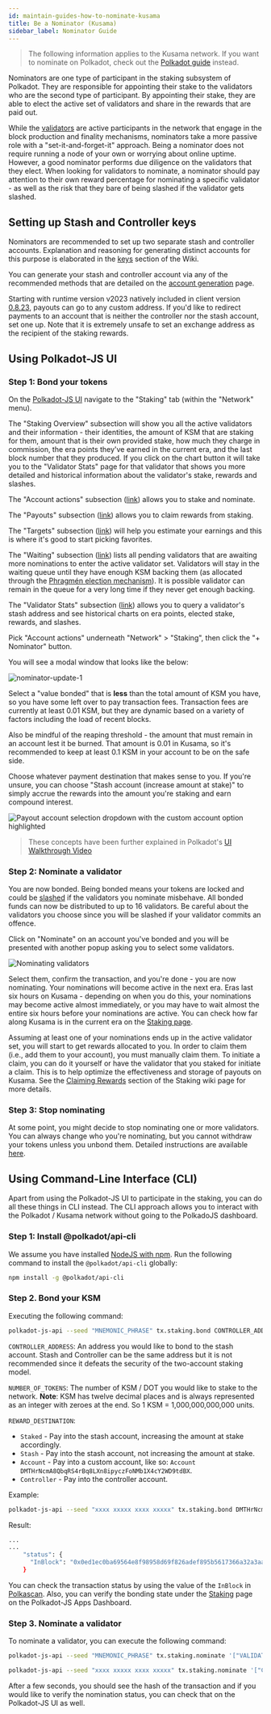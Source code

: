 ```yaml
---
id: maintain-guides-how-to-nominate-kusama
title: Be a Nominator (Kusama)
sidebar_label: Nominator Guide
---
```


> The following information applies to the Kusama network. If you want to nominate on Polkadot,
> check out the
> [Polkadot guide](https://wiki.polkadot.network/docs/en/maintain-guides-how-to-validate-polkadot)
> instead.

Nominators are one type of participant in the staking subsystem of Polkadot. They are responsible
for appointing their stake to the validators who are the second type of participant. By appointing
their stake, they are able to elect the active set of validators and share in the rewards that are
paid out.

While the [validators][] are active participants in the network that engage in the block
production and finality mechanisms, nominators take a more passive role with a
"set-it-and-forget-it" approach. Being a nominator does not require running a node of your own or
worrying about online uptime. However, a good nominator performs due diligence on the validators
that they elect. When looking for validators to nominate, a nominator should pay attention to their
own reward percentage for nominating a specific validator - as well as the risk that they bare of
being slashed if the validator gets slashed.

## Setting up Stash and Controller keys

Nominators are recommended to set up two separate stash and controller accounts. Explanation and
reasoning for generating distinct accounts for this purpose is elaborated in the [keys][] section of
the Wiki.

You can generate your stash and controller account via any of the recommended methods that are
detailed on the [account generation][] page.

Starting with runtime version v2023 natively included in client version
[0.8.23](https://github.com/paritytech/polkadot/releases/tag/v0.8.23), payouts can go to any custom
address. If you'd like to redirect payments to an account that is neither the controller nor the
stash account, set one up. Note that it is extremely unsafe to set an exchange address as the
recipient of the staking rewards.

## Using Polkadot-JS UI

### Step 1: Bond your tokens

On the [Polkadot-JS UI](https://polkadot.js.org/apps) navigate to the "Staking" tab (within the "Network" menu).

The "Staking Overview" subsection will show you all the active validators and their
information - their identities, the amount of KSM that are staking for them, amount that is their
own provided stake, how much they charge in commission, the era points they've earned in the current
era, and the last block number that they produced. If you click on the chart button it will take you
to the "Validator Stats" page for that validator that shows you more detailed and historical
information about the validator's stake, rewards and slashes.

The "Account actions" subsection ([link](https://polkadot.js.org/apps/#/staking/actions)) allows you
to stake and nominate.

The "Payouts" subsection ([link](https://polkadot.js.org/apps/#/staking/payouts)) allows you to
claim rewards from staking.

The "Targets" subsection ([link](https://polkadot.js.org/apps/#/staking/targets)) will help you
estimate your earnings and this is where it's good to start picking favorites.

The "Waiting" subsection ([link](https://polkadot.js.org/apps/#/staking/waiting)) lists all pending
validators that are awaiting more nominations to enter the active validator set. Validators will
stay in the waiting queue until they have enough KSM backing them (as allocated through the
[Phragmén election mechanism](https://wiki.polkadot.network/docs/en/learn-phragmen)). It is possible
validator can remain in the queue for a very long time if they never get enough backing.

The "Validator Stats" subsection ([link](https://polkadot.js.org/apps/#/staking/query)) allows you
to query a validator's stash address and see historical charts on era points, elected stake,
rewards, and slashes.

Pick "Account actions" underneath "Network" > "Staking", then click the "+ Nominator" button.

You will see a modal window that looks like the below:

![nominator-update-1](assets/kusama/kusama_nominator_popup.png)

Select a "value bonded" that is **less** than the total amount of KSM you have, so you have some
left over to pay transaction fees. Transaction fees are currently at least 0.01 KSM, but they are
dynamic based on a variety of factors including the load of recent blocks.

Also be mindful of the reaping threshold - the amount that must remain in an account lest it be
burned. That amount is 0.01 in Kusama, so it's recommended to keep at least 0.1 KSM in your account
to be on the safe side.

Choose whatever payment destination that makes sense to you. If you're unsure, you can choose "Stash
account (increase amount at stake)" to simply accrue the rewards into the amount you're staking and
earn compound interest.

![Payout account selection dropdown with the custom account option highlighted](assets/payout/01.png)

> These concepts have been further explained in Polkadot's
> [UI Walkthrough Video](https://www.youtube.com/watch?v=mNStMPZjiHM&list=PLOyWqupZ-WGuAuS00rK-pebTMAOxW41W8)

### Step 2: Nominate a validator

You are now bonded. Being bonded means your tokens are locked and could be
[slashed](learn-staking#slashing) if the validators you nominate misbehave. All bonded funds can now
be distributed to up to 16 validators. Be careful about the validators you choose since you will be
slashed if your validator commits an offence.

Click on "Nominate" on an account you've bonded and you will be presented with another popup asking
you to select some validators.

![Nominating validators](assets/kusama/kusama_nominator_selection.png)

Select them, confirm the transaction, and you're done - you are now nominating. Your nominations
will become active in the next era. Eras last six hours on Kusama - depending on when you do this,
your nominations may become active almost immediately, or you may have to wait almost the entire six
hours before your nominations are active. You can check how far along Kusama is in the current era
on the [Staking page](https://polkadot.js.org/apps/#/staking).

Assuming at least one of your nominations ends up in the active validator set, you will start to get
rewards allocated to you. In order to claim them (i.e., add them to your account), you must manually
claim them. To initiate a claim, you can do it yourself or have the validator that you staked for
initiate a claim. This is to help optimize the effectiveness and storage of payouts on Kusama. See
the [Claiming Rewards](learn-staking#claiming-rewards) section of the Staking wiki page for more
details.

### Step 3: Stop nominating

At some point, you might decide to stop nominating one or more validators. You can always change who
you're nominating, but you cannot withdraw your tokens unless you unbond them. Detailed instructions
are available [here](maintain-guides-how-to-unbond).

## Using Command-Line Interface (CLI)

Apart from using the Polkadot-JS UI to participate in the staking, you can do all these things in
CLI instead. The CLI approach allows you to interact with the Polkadot / Kusama network without
going to the PolkadoJS dashboard.

### Step 1: Install @polkadot/api-cli

We assume you have installed [NodeJS with npm](https://nodejs.org). Run the following command to
install the `@polkadot/api-cli` globally:

```bash
npm install -g @polkadot/api-cli
```

### Step 2. Bond your KSM

Executing the following command:

```bash
polkadot-js-api --seed "MNEMONIC_PHRASE" tx.staking.bond CONTROLLER_ADDRESS NUMBER_OF_TOKENS REWARD_DESTINATION --ws WEBSOCKET_ENDPOINT
```

`CONTROLLER_ADDRESS`: An address you would like to bond to the stash account. Stash and Controller
can be the same address but it is not recommended since it defeats the security of the two-account
staking model.

`NUMBER_OF_TOKENS`: The number of KSM / DOT you would like to stake to the network. **Note**: KSM
has twelve decimal places and is always represented as an integer with zeroes at the end. So 1 KSM =
1,000,000,000,000 units.

`REWARD_DESTINATION`:

- `Staked` - Pay into the stash account, increasing the amount at stake accordingly.
- `Stash` - Pay into the stash account, not increasing the amount at stake.
- `Account` - Pay into a custom account, like so:
  `Account DMTHrNcmA8QbqRS4rBq8LXn8ipyczFoNMb1X4cY2WD9tdBX`.
- `Controller` - Pay into the controller account.

Example:

```bash
polkadot-js-api --seed "xxxx xxxxx xxxx xxxxx" tx.staking.bond DMTHrNcmA8QbqRS4rBq8LXn8ipyczFoNMb1X4cY2WD9tdBX 1000000000000 Staked --ws wss://kusama-rpc.polkadot.io/
```

Result:

```bash
...
...
    "status": {
      "InBlock": "0x0ed1ec0ba69564e8f98958d69f826adef895b5617366a32a3aa384290e98514e"
    }
```

You can check the transaction status by using the value of the `InBlock` in
[Polkascan](https://polkascan.io/pre/kusama). Also, you can verify the bonding state under the
[Staking](https://polkadot.js.org/apps/#/staking/actions) page on the Polkadot-JS Apps Dashboard.

### Step 3. Nominate a validator

To nominate a validator, you can execute the following command:

```bash
polkadot-js-api --seed "MNEMONIC_PHRASE" tx.staking.nominate '["VALIDATOR_ADDRESS"]' --ws WS_ENDPOINT
```

```bash
polkadot-js-api --seed "xxxx xxxxx xxxx xxxxx" tx.staking.nominate '["CmD9vaMYoiKe7HiFnfkftwvhKbxN9bhyjcDrfFRGbifJEG8","E457XaKbj2yTB2URy8N4UuzmyuFRkcdxYs67UvSgVr7HyFb"]' --ws wss://kusama-rpc.polkadot.io/
```

After a few seconds, you should see the hash of the transaction and if you would like to verify the
nomination status, you can check that on the Polkadot-JS UI as well.

[validators]: maintain-guides-how-to-validate-kusama
[keys]: learn-keys#controller-and-stash-keys
[account generation]: learn-account-generation
